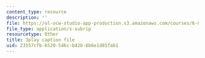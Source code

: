 ```yaml
---
content_type: resource
description: ''
file: https://ol-ocw-studio-app-production.s3.amazonaws.com/courses/6-034-artificial-intelligence-fall-2010/23557cfb6520546cb42b6b6e1d85fab1_UHBmv7qCey4.vtt
file_type: application/x-subrip
resourcetype: Other
title: 3play caption file
uid: 23557cfb-6520-546c-b42b-6b6e1d85fab1
---
```

